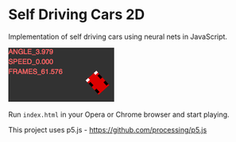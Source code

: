 # Self Driving Cars 2D 
 
Implementation of self driving cars using neural nets in JavaScript.  
  
  
![GitHub Logo](img/car.png)  
  
  
Run `index.html` in your Opera or Chrome browser and start playing.

This project uses p5.js - https://github.com/processing/p5.js